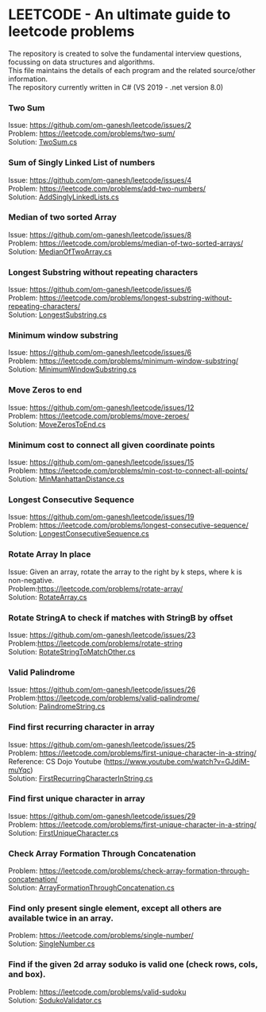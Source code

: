 # LEETCODE - An ultimate guide to leetcode problems
The repository is created to solve the fundamental interview questions, focussing on data structures and algorithms.  
This file maintains the details of each program and the related source/other information.  
The repository currently written in C#  (VS 2019 - .net version 8.0)   

### **Two Sum**  
Issue:  https://github.com/om-ganesh/leetcode/issues/2  
Problem: https://leetcode.com/problems/two-sum/  
Solution: [TwoSum.cs](consoleproject/TwoSum.cs)  

### **Sum of Singly Linked List of numbers**  
Issue:  https://github.com/om-ganesh/leetcode/issues/4  
Problem: https://leetcode.com/problems/add-two-numbers/  
Solution: [AddSinglyLinkedLists.cs](consoleproject/AddSinglyLinkedLists.cs)  

### **Median of two sorted Array**  
Issue:  https://github.com/om-ganesh/leetcode/issues/8  
Problem: https://leetcode.com/problems/median-of-two-sorted-arrays/   
Solution: [MedianOfTwoArray.cs](consoleproject/MedianOfTwoArray.cs)  

### **Longest Substring without repeating characters**  
Issue:  https://github.com/om-ganesh/leetcode/issues/6  
Problem: https://leetcode.com/problems/longest-substring-without-repeating-characters/   
Solution: [LongestSubstring.cs](consoleproject/LongestSubstring.cs)  

### **Minimum window substring**  
Issue:  https://github.com/om-ganesh/leetcode/issues/6  
Problem: https://leetcode.com/problems/minimum-window-substring/    
Solution: [MinimumWindowSubstring.cs](consoleproject/MinimumWindowSubstring.cs)  

### **Move Zeros to end**  
Issue:  https://github.com/om-ganesh/leetcode/issues/12  
Problem: https://leetcode.com/problems/move-zeroes/     
Solution: [MoveZerosToEnd.cs](consoleproject/MoveZerosToEnd.cs)  

### **Minimum cost to connect all given coordinate points**  
Issue:  https://github.com/om-ganesh/leetcode/issues/15  
Problem: https://leetcode.com/problems/min-cost-to-connect-all-points/     
Solution: [MinManhattanDistance.cs](consoleproject/MinManhattanDistance.cs)  

### **Longest Consecutive Sequence**  
Issue:  https://github.com/om-ganesh/leetcode/issues/19  
Problem: https://leetcode.com/problems/longest-consecutive-sequence/     
Solution: [LongestConsecutiveSequence.cs](consoleproject/LongestConsecutiveSequence.cs)  

### **Rotate Array In place**  
Issue: Given an array, rotate the array to the right by k steps, where k is non-negative.  
Problem:https://leetcode.com/problems/rotate-array/      
Solution: [RotateArray.cs](consoleproject/RotateArray.cs)  

### **Rotate StringA to check if matches with StringB by offset**  
Issue:  https://github.com/om-ganesh/leetcode/issues/23  
Problem:https://leetcode.com/problems/rotate-string       
Solution: [RotateStringToMatchOther.cs](consoleproject/RotateStringToMatchOther.cs)  

### **Valid Palindrome**  
Issue:  https://github.com/om-ganesh/leetcode/issues/26  
Problem:https://leetcode.com/problems/valid-palindrome/      
Solution: [PalindromeString.cs](consoleproject/PalindromeString.cs)       

### **Find first recurring character in array**  
Issue:  https://github.com/om-ganesh/leetcode/issues/25  
Problem: https://leetcode.com/problems/first-unique-character-in-a-string/  
Reference: CS Dojo Youtube (https://www.youtube.com/watch?v=GJdiM-muYqc)  
Solution: [FirstRecurringCharacterInString.cs](consoleproject/FirstRecurringCharacterInString.cs)  

### **Find first unique character in array**  
Issue:  https://github.com/om-ganesh/leetcode/issues/29  
Problem: https://leetcode.com/problems/first-unique-character-in-a-string/  
Solution: [FirstUniqueCharacter.cs](consoleproject/FirstUniqueCharacter.cs)  

### **Check Array Formation Through Concatenation**  
Problem: https://leetcode.com/problems/check-array-formation-through-concatenation/  
Solution: [ArrayFormationThroughConcatenation.cs](consoleproject/ArrayFormationThroughConcatenation.cs)  

### **Find only present single element, except all others are available twice in an array.**  
Problem: https://leetcode.com/problems/single-number/    
Solution: [SingleNumber.cs](consoleproject/SingleNumber.cs)  

### **Find if the given 2d array soduko is valid one (check rows, cols, and box).**  
Problem: https://leetcode.com/problems/valid-sudoku    
Solution: [SodukoValidator.cs](consoleproject/SodukoValidator.cs)  